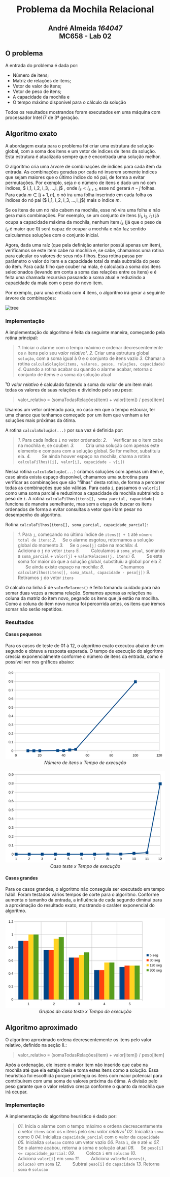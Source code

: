 <center>
<h1> Problema da Mochila Relacional</h1>
<h2> André Almeida <i>164047</i>
<br>MC658 - Lab 02</h2>
</center>

## O problema
A entrada do problema é dada por:
- Número de itens;
- Matriz de relações de itens;
- Vetor de valor de itens;
- Vetor de peso de itens;
- A capacidade da mochila e
- O tempo máximo disponível para o cálculo da solução

Todos os resultados mostrandos foram executados em uma máquina com processador Intel i7 de 3ª geração.

## Algoritmo exato

A abordagem exata para o problema foi criar uma estrutura de solução global, com a soma dos itens e um vetor de índices de itens da solução. Esta estrutura é atualizada sempre que é encontrada uma solução melhor.

O algoritmo cria uma árvore de combinações de índices para cada item da entrada. As combinações geradas por cada nó inserem somente índices que sejam maiores que o último índice do nó pai, de forma a evitar permutações. Por exemplo, seja $n$ o número de itens e dado um nó com índices, $ i_1, i_2, i_3, ...,i_j$ , onde $i_k < i_{k+1}$, esse nó gerará $n-j$ folhas. Para cada $m \in [j+1, n]$, o nó ira uma folha inserindo em cada folha os índices do nó pai ($ i_1, i_2, i_3, ...,i_j$) mais o índice $m$.

Se os itens de um nó não cabem na mochila, esse nó vira uma folha e não gera mais combinações. Por exemplo, se um conjunto de itens $(i_1, i_3, i_7)$ já ocupa a capacidade máxima da mochila, nenhum item $i_k$ (já que o peso de $i_k$ é maior que 0) será capaz de ocupar a mochila e não faz sentido calcularmos soluções com o conjunto inicial.

Agora, dada uma raíz (que pela definição anterior possúi apenas um item), verificamos se este item cabe na mochila e, se cabe, chamamos uma rotina para calcular os valores de seus nós-filhos. Essa rotina passa por parâmetro o valor do item e a capacidade total da mala subtraída do peso do item. Para cada filho que couber na mala, é calculada a soma dos itens selecionados (levando em conta a soma das relações entre os itens) e é feita uma chamada recursiva passando a soma atual e reduzindo a capacidade da mala com o peso do novo item.

<!-- O algoritmo irá criar uma árvore de combinações para cada índice de item $i$, com apenas o índice $i$ na raíz. Cada nó desta árvore vai gerar $k$ nós diretos, onde $k = n - m$, $n$ é o número total de itens e $m$ é o índice do último elemento do nó. Para cada $u \in [m+1, n]$, a árvore terá um nó formado por $S' + u$, onde $S'$ é o conjunto de índices do seu nó pai.

 A cada nível da árvore, um item é adicionado em cada nó. Os nós do nível 2 tem dois itens, o 3, 3 itens, e assim por diante. Para evitar repetições de combinações, um item é adicionado em um nó somente se o índice dele for maior

 Dado uma tentativa de solução $S'$, $ \forall$ $k \in [u+1, n]$, onde $u$ é índice do último item em $S'$:
 - Se o peso $p_k \leq C-\sum\limits_{i \in S'}{p_i}$ e $\sum\limits_{i \in S'}\sum\limits_{j \in S'}{r_{ij}}+\sum\limits_{i \in S'}{v_i}+v_k>$ -->

<!-- No primeiro passo chamamos uma rotina para inserir itens um por um na solução, verificando se gera uma solução melhor e, se ainda houver espaço na mochila, chama a rotina recursivamente para inserir mais um elemento. Quando não há mais espaço não chamamos a rotina, e desta forma cortamos caminhos que não seriam frutíferos. Por exemplo, se um conjunto de itens `[a, b, c]` já ocupa a capacidade máxima da mochila, nenhum item será capaz de ocupar a mochila e não faz sentido calcularmos soluções com o conjunto inicial `[a, b, c]`. O algoritmo não gera combinações repetidas nem permutações, porque sempre que for inserir um índice de item, seleciona um de índice maior que o seu.  -->

Por exemplo, para uma entrada com 4 itens, o algoritmo irá gerar a seguinte árvore de combinações:

![tree](/assets/tree.png)


### Implementação
A implementação do algoritmo é feita da seguinte maneira, começando pela rotina principal:
> _1._ Iniciar o alarme com o tempo máximo e ordenar decrescentemente os `n` itens pelo seu _valor relativo¹_.
  _2._ Criar uma estrutura global `solução`, com a soma igual à 0 e o conjunto de itens vazio
  _3._ Chamar a rotina `calculaSolução(items, valores, pesos, relações, capacidade)`
  _4._ Quando a rotina acabar ou quando o alarme acabar, retorna o conjunto de items e a soma da solução atual


¹O _valor relativo_ é calculado fazendo a soma do valor de um item mais todas os valores de suas relações e dividindo pelo seu peso:
> valor_relativo = (somaTodasRelações(item) + valor[item]) / peso[item]

Usamos um vetor ordenado para, no caso em que o tempo estourar, ter uma chance que tenhamos começado por um item que venham a ter soluções mais próximas da ótima.

A rotina `calculaSolução(...)` por sua vez é definida por:

> _1._ Para cada índice `i` no vetor ordenado:
  _2._ &nbsp; &nbsp;  Verificar se o item cabe na mochila e, se couber:
  _3._ &nbsp; &nbsp; &nbsp; &nbsp; Cria uma solução com apenas este elemento e compara com a solução global. Se for melhor, substituiu ela.
  _4._ &nbsp; &nbsp; &nbsp; &nbsp; Se ainda houver espaço na mochila, chama a rotina `calculaFilhos([i], valor[i], capacidade - v[i])`

Nessa rotina `calculaSolução(...)` criamos soluções com apenas um item e, caso ainda exista espaço disponível, chamamos uma subrotina para verificar as combinações que são "filhas" desta rotina, de forma a percorrer todas as combinações que são válidas. Para cada `i`, passamos o `valor[i]` como uma soma parcial e reduzimos a capacidade da mochila subtraindo o peso de `i`. A rotina `calculaFilhos(itens[], soma_parcial, capacidade)`  funciona de maneira semelhante, mas sem a etapa de buscar os itens ordenados de forma a evitar consultas a vetor que iriam pesar no desempenho do algoritmo.

Rotina `calculaFilhos(itens[], soma_parcial, capacidade_parcial)`:
> _1._ Para `j`, começando no último índice de `itens[] + 1` até `número total de itens`:
  _2._ &nbsp; &nbsp; Se o alarme esgotou, retornamos a solução global do momento
  _3._ &nbsp; &nbsp; Se o `peso[j]` cabe na mochila:
  _4._ &nbsp; &nbsp; &nbsp; &nbsp; Adiciona o `j` no vetor `itens`
  _5._ &nbsp; &nbsp; &nbsp; &nbsp; Calculamos a `soma_atual`, somando a `soma_parcial` + `valor[j]` + `valorRelacoes(j, itens)`
  _6._ &nbsp; &nbsp; &nbsp; &nbsp; Se esta soma for maior do que a solução global, substituiu a global por ela
  _7._ &nbsp; &nbsp; &nbsp; &nbsp; Se ainda existe espaço na mochila:
  _8._ &nbsp; &nbsp; &nbsp; &nbsp; &nbsp; &nbsp; Chamamos `calculaFilhos(itens[], soma_atual, capacidade - peso[j])`
  _9._ &nbsp; &nbsp; &nbsp; &nbsp; Retiramos `j` do vetor `itens`

O cálculo na linha _5_ de `valorRelacoes()` é feito tomando cuidado para não somar duas vezes a mesma relação. Somamos apenas as relações na coluna da matriz do item novo, pegando os itens que já estão na mocilha. Como a coluna do item novo nunca foi percorrida antes, os itens que iremos somar não serão repetidos.

### Resultados

#### Casos pequenos
Para os casos de teste de 01 à 12, o algoritmo exato executou abaixo de um segundo e obteve a resposta esperada. O tempo de execução do algoritmo crescia exponencialmente conforme o número de itens da entrada, como é possível ver nos gráficos abaixo:

<center> <img src="assets/plot1.png"> </center>
<center><i> Número de itens x Tempo de execução </i></center>

<br>
<center> <img src="assets/plot2.png"> </center>
<center><i> Caso teste x Tempo de execução </i></center>

#### Casos grandes
Para os casos grandes, o algoritmo não conseguia ser executado em tempo hábil. Foram testados vários tempos de corte para o algoritmo. Conforme aumenta o tamanho da entrada, a influência de cada segundo diminui para a aproximação do resultado exato, mostrando o caráter exponencial do algoritmo.

<center> <img src="assets/plot3.png"> </center>
<center><i> Grupos de caso teste x Tempo de execução </i></center>


## Algoritmo aproximado

O algoritmo aproximado ordena decrescentemente os itens pelo valor relativo, definido na seção II.:

> valor_relativo = (somaTodasRelações(item) + valor[item]) / peso[item]

Após a ordenação, ele insere o maior item não inserido que cabe na mochila até que ela esteja cheia e toma estes itens como a solução. Essa heurística foi escolhida porque privilegia os itens com maior potencial para contribuirem com uma soma de valores próxima da ótima. A divisão pelo peso garante que o valor relativo cresça conforme o quanto da mochila que irá ocupar.


### Implementação
A implementação do algoritmo heurístico é dado por:

> _01._ Inicia o alarme com o tempo máximo e ordena decrescentemente o vetor `itens` com os `n` itens pelo seu _valor relativo¹_
  _02._ Inicializa `soma` como 0
  _04._ Inicializa `capacidade_parcial` com o valor da `capacidade`
  _05._ Inicializa `solucao` como um vetor vazio
  _06._ Para `ì`, de `0` até `n`:
  _07._ &nbsp; &nbsp; Se o alarme acabou, retorna a soma e solução atual
  _08._ &nbsp; &nbsp; Se `peso[i] <= capacidade_parcial`:
  _09._ &nbsp; &nbsp; &nbsp; &nbsp; Coloca `i` em `solucao`
  _10._ &nbsp; &nbsp; &nbsp; &nbsp; Adiciona `valor[i]` em `soma`
  _11._ &nbsp; &nbsp; &nbsp; &nbsp; Adiciona `valorRelacoes(i, solucao)` em `soma`
  _12._ &nbsp; &nbsp; &nbsp; &nbsp; Subtrai `peso[i]` de `capacidade`
  _13._ Retorna `soma` e `solucao`
